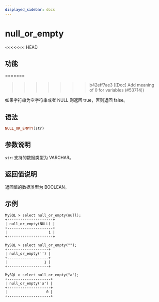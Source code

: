 ```yaml
---
displayed_sidebar: docs
---
```


# null_or_empty

<<<<<<< HEAD
## 功能
=======

>>>>>>> b42eff7ae3 ([Doc] Add meaning of 0 for variables (#53714))

如果字符串为空字符串或者 NULL 则返回 true，否则返回 false。

## 语法

```Haskell
NULL_OR_EMPTY(str)
```

## 参数说明

`str`: 支持的数据类型为 VARCHAR。

## 返回值说明

返回值的数据类型为 BOOLEAN。

## 示例

```Plain Text
MySQL > select null_or_empty(null);
+---------------------+
| null_or_empty(NULL) |
+---------------------+
|                   1 |
+---------------------+

MySQL > select null_or_empty("");
+-------------------+
| null_or_empty('') |
+-------------------+
|                 1 |
+-------------------+

MySQL > select null_or_empty("a");
+--------------------+
| null_or_empty('a') |
+--------------------+
|                  0 |
+--------------------+
```
